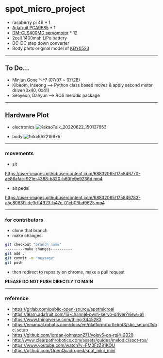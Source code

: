 # spot_micro_project
- raspberry pi 4B * 1
- [Adafruit PCA9685](https://www.amazon.com/PCA9685/s?k=PCA9685) * 1
- [DM-CLS400MD servomotor](https://www.devicemart.co.kr/goods/view?no=1324869) * 12
- 2cell 1400mah LiPo battery
- DC-DC step down converter
- Body parts original model of [KDY0523](https://www.thingiverse.com/thing:3445283)
---
## To Do...
- Minjun Gone ^-^7 (07/07 ~ 07/28)
- Kibeom, Inseong --> Python class based moves & apply second motor driver(0x40, 0x41)
- Seoyeon, Dahyun --> ROS melodic package
---
## Hardware Plot
- electronics
![KakaoTalk_20220622_150137653](https://user-images.githubusercontent.com/68832065/174955132-6d568d03-b8f3-4683-9bd5-18b6a60a6215.jpg)

- body
![1655962219976](https://user-images.githubusercontent.com/68832065/175244357-06ee4950-da42-4c78-90c4-334278bc1b2a.jpg)

---
### movements
- sit


https://user-images.githubusercontent.com/68832065/175846770-ae86afac-921e-4388-b820-b60fe9e9236d.mp4

- ait pedal


https://user-images.githubusercontent.com/68832065/175846783-a5c80639-de3d-4923-b47e-01cb03bd9625.mp4




---
### for contributors
- clone that branch
- make changes

```bash
git checkout "branch name"
---------make changes----------
git add .
git commit -m "message"
git push 
```

- then redirect to reposity on chrome, make a pull request

**PLEASE DO NOT PUSH DIRECTLY TO MAIN**

---
### reference
- https://gitlab.com/public-open-source/spotmicroai
- https://learn.adafruit.com/16-channel-pwm-servo-driver?view=all
- https://www.thingiverse.com/thing:3445283
- https://emanual.robotis.com/docs/en/platform/turtlebot3/sbc_setup/#sbc-setup
- https://github.com/jordan-johnston271/yolov5-on-rpi4-2020
- http://www.clearpathrobotics.com/assets/guides/melodic/spot-ros/
- https://www.youtube.com/watch?v=FM3FzZ81KOU
- https://github.com/OpenQuadruped/spot_mini_mini
